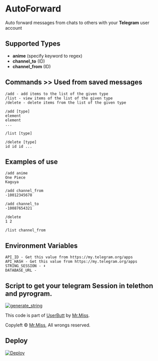 # AutoForward

Auto forward messages from chats to others with your **Telegram** user account

## Supported Types

 - **anime** (specify keyword to regex)
 - **channel_to** (ID)
 - **channel_from** (ID)

## Commands >> Used from saved messages


```
/add - add items to the list of the given type
/list - view items of the list of the given type
/delete - delete items from the list of the given type
```


    /add [type]
    element
    element
    ...

    /list [type]

    /delete [type]
    id id id ...

## Examples of use 

    /add anime
    One Piece
    Kaguya

    /add channel_from
    -10012345678

    /add channel_to
    -10087654321

    /delete
    1 2

    /list channel_from


## Environment Variables

    API_ID - Get this value from https://my.telegram.org/apps
    API_HASH - Get this value from https://my.telegram.org/apps
    STRING_SESSION - ⬇️
    DATABASE_URL - 


## Script to get your telegram Session in telethon and pyrogram.

<a href="https://repl.it/@KeselekPermen/UserButt#main.py"><img src="https://img.shields.io/badge/run-string__session.py-blue?style=for-the-badge&logo=repl.it" alt="generate_string" /></a>

This code is part of [UserButt](https://github.com/KeselekPermen69/UserButt) by [Mr.Miss](https://github.com/KeselekPermen69).

Copyleft © [Mr.Miss](https://github.com/KeselekPermen69),  All wrongs reserved.


## Deploy
[![Deploy](https://www.herokucdn.com/deploy/button.svg)](https://heroku.com/deploy?template=https://github.com/OmBeta/Jess0032)
